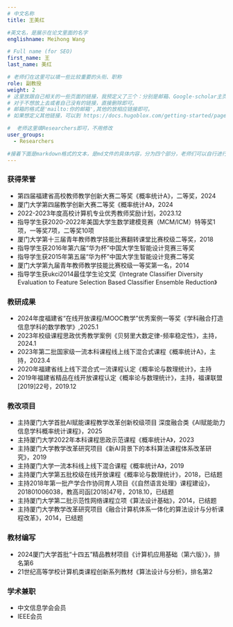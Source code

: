 ```yaml
---
# 中文名称
title: 王美红

#英文名，是展示在论文里面的名字
englishname: Meihong Wang

# Full name (for SEO)
first_name: 王
last_name: 美红

# 老师们在这里可以填一些比较重要的头衔、职称
role: 副教授
weight: 2
# 这里放跟自己相关的一些页面的链接，我预定义了三个：分别是邮箱、Google-scholar主页和github主页
# 对于不想放上去或者自己没有的链接，直接删除即可。
# 邮箱的格式是'mailto:你的邮箱',其他的放相应链接即可。
# 如果想定义其他链接，可以到 https://docs.hugoblox.com/getting-started/page-builder/#icons 上去找图标，或者直接放在下面的详细介绍上

#  老师这里填Researchers即可，不用修改
user_groups:
  - Researchers

#接着下面是markdown格式的文本，是md文件的具体内容，分为四个部分，老师们可以自行进行修改、删减和添加
---
```

<!-- 以下内容一定要遵循markdown语法 -->
<!-- ###代表的是以三级标题的形式展示后面的文本，* 代表以列表的形式展示后面的文本-->


<!-- 老师的简要介绍 -->
### 获得荣誉
- 第四届福建省高校教师教学创新大赛二等奖《概率统计A》，二等奖，2024
- 厦门大学第四届教学创新大赛二等奖《概率统计A》，2024
- 2022-2023年度高校计算机专业优秀教师奖励计划，2023.12
- 指导学生获2020-2022年美国大学生数学建模竞赛（MCM/ICM）特等奖1项，一等奖7项，二等奖10项
- 厦门大学第十三届青年教师教学技能比赛翻转课堂比赛校级二等奖，2018
- 指导学生获2016年第六届“华为杯”中国大学生智能设计竞赛三等奖
- 指导学生获2015年第五届“华为杯”中国大学生智能设计竞赛二等奖
- 厦门大学第九届青年教师教学技能比赛校级一等奖第一名，2014
- 指导学生获ukci2014最佳学生论文奖《Integrate Classifier Diversity Evaluation to Feature Selection Based Classifier Ensemble Reduction》


### 教研成果
- 2024年度福建省“在线开放课程/MOOC教学”优秀案例一等奖《学科融合打造信息学科的数学教学》,2025.1
- 2023年校级课程思政优秀教学案例《贝努里大数定律-频率稳定性》，主持，2024.1
- 2023年第二批国家级一流本科课程线上线下混合式课程《概率统计A》，主持，2023.4
- 2020年福建省线上线下混合式一流课程认定《概率论与数理统计》，主持
- 2019年福建省精品在线开放课程认定《概率论与数理统计》，主持，福课联盟[2019]22号，2019.12


### 教改项目
- 主持厦门大学首批AI赋能课程教学改革创新校级项目 深度融合类《AI赋能助力信息学科概率统计课程》，2025
- 主持厦门大学2022年本科课程思政示范课程《概率统计A》，2023
- 主持厦门大学教学改革研究项目《新AI背景下的本科算法课程体系改革研究》，2019
- 主持厦门大学一流本科线上线下混合课程《概率统计A》，2019
- 主持厦门大学第五批校级在线开放课程《概率论与数理统计》，2018，已结题
- 主持2018年第一批产学合作协同育人项目《《自然语言处理》课程建设》，201801006038，教高司函[2018]47号，2018.10，已结题
- 主持厦门大学第二批示范性网络课程立项《算法设计基础》，2014，已结题
- 主持厦门大学教学改革研究项目《融合计算机体系一体化的算法设计与分析课程改革》，2014，已结题

### 教材编写
- 2024厦门大学首批“十四五”精品教材项目《计算机应用基础（第六版）》，排名第6
- 21世纪高等学校计算机类课程创新系列教材《算法设计与分析》，排名第2

### 学术兼职
- 中文信息学会会员
- IEEE会员